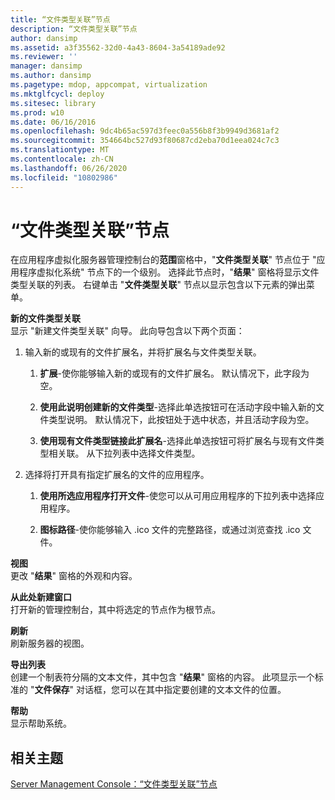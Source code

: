 ```yaml
---
title: “文件类型关联”节点
description: “文件类型关联”节点
author: dansimp
ms.assetid: a3f35562-32d0-4a43-8604-3a54189ade92
ms.reviewer: ''
manager: dansimp
ms.author: dansimp
ms.pagetype: mdop, appcompat, virtualization
ms.mktglfcycl: deploy
ms.sitesec: library
ms.prod: w10
ms.date: 06/16/2016
ms.openlocfilehash: 9dc4b65ac597d3feec0a556b8f3b9949d3681af2
ms.sourcegitcommit: 354664bc527d93f80687cd2eba70d1eea024c7c3
ms.translationtype: MT
ms.contentlocale: zh-CN
ms.lasthandoff: 06/26/2020
ms.locfileid: "10802986"
---
```

# “文件类型关联”节点


在应用程序虚拟化服务器管理控制台的**范围**窗格中，"**文件类型关联**" 节点位于 "应用程序虚拟化系统" 节点下的一个级别。 选择此节点时，"**结果**" 窗格将显示文件类型关联的列表。 右键单击 "**文件类型关联**" 节点以显示包含以下元素的弹出菜单。

<a href="" id="new-file-type-association"></a>**新的文件类型关联**  
显示 "新建文件类型关联" 向导。 此向导包含以下两个页面：

1.  输入新的或现有的文件扩展名，并将扩展名与文件类型关联。

    1.  **扩展**-使你能够输入新的或现有的文件扩展名。 默认情况下，此字段为空。

    2.  **使用此说明创建新的文件类型**-选择此单选按钮可在活动字段中输入新的文件类型说明。 默认情况下，此按钮处于选中状态，并且活动字段为空。

    3.  **使用现有文件类型链接此扩展名**-选择此单选按钮可将扩展名与现有文件类型相关联。 从下拉列表中选择文件类型。

2.  选择将打开具有指定扩展名的文件的应用程序。

    1.  **使用所选应用程序打开文件**-使您可以从可用应用程序的下拉列表中选择应用程序。

    2.  **图标路径**-使你能够输入 .ico 文件的完整路径，或通过浏览查找 .ico 文件。

<a href="" id="view"></a>**视图**  
更改 "**结果**" 窗格的外观和内容。

<a href="" id="new-window-from-here"></a>**从此处新建窗口**  
打开新的管理控制台，其中将选定的节点作为根节点。

<a href="" id="refresh"></a>**刷新**  
刷新服务器的视图。

<a href="" id="export-list"></a>**导出列表**  
创建一个制表符分隔的文本文件，其中包含 "**结果**" 窗格的内容。 此项显示一个标准的 "**文件保存**" 对话框，您可以在其中指定要创建的文本文件的位置。

<a href="" id="help"></a>**帮助**  
显示帮助系统。

## 相关主题


[Server Management Console：“文件类型关联”节点](server-management-console-file-type-associations-node.md)

 

 





